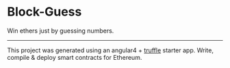 # Block-Guess

Win ethers just by guessing numbers.

------------------------		
This project was generated using an angular4 + [truffle](https://github.com/trufflesuite/truffle) starter app. Write, compile & deploy smart contracts for Ethereum.

